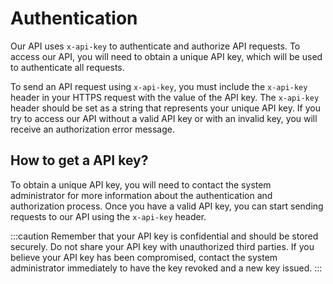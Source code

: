 # Authentication

Our API uses `x-api-key` to authenticate and authorize API requests. To access our API, you will need to obtain a unique API key, which will be used to authenticate all requests.

To send an API request using `x-api-key`, you must include the `x-api-key` header in your HTTPS request with the value of the API key. The `x-api-key` header should be set as a string that represents your unique API key. If you try to access our API without a valid API key or with an invalid key, you will receive an authorization error message.

## How to get a API key?

To obtain a unique API key, you will need to contact the system administrator for more information about the authentication and authorization process. Once you have a valid API key, you can start sending requests to our API using the `x-api-key` header.

:::caution
Remember that your API key is confidential and should be stored securely. Do not share your API key with unauthorized third parties. If you believe your API key has been compromised, contact the system administrator immediately to have the key revoked and a new key issued.
:::

